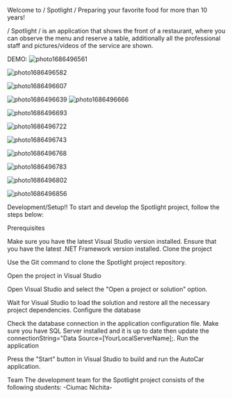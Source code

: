 
Welcome to / Spotlight /
Preparing your favorite food for more than 10 years!

/ Spotlight / is an application that shows the front of a restaurant, where you can observe the menu and reserve a table, additionally all the professional staff and pictures/videos of the service are shown.

DEMO:
![photo1686496561](https://github.com/ChloePrice4Ever/ProiectulTW/assets/76448511/e1ec9553-c506-4d43-b438-401ab1a93f61)

![photo1686496582](https://github.com/ChloePrice4Ever/ProiectulTW/assets/76448511/ba748c24-ab32-47ca-9c3a-92b04644f3ef)

![photo1686496607](https://github.com/ChloePrice4Ever/ProiectulTW/assets/76448511/ba5b501e-c327-4772-a0f8-1305fa07e07e)

![photo1686496639](https://github.com/ChloePrice4Ever/ProiectulTW/assets/76448511/8c255ca4-fb84-4ea6-9f7b-560f5ae7ecc8)
![photo1686496666](https://github.com/ChloePrice4Ever/ProiectulTW/assets/76448511/105049a3-c2bb-43d1-a4e6-86f56d7ca0ce)

![photo1686496693](https://github.com/ChloePrice4Ever/ProiectulTW/assets/76448511/29c45be4-877b-4a3d-9262-cea221b6da9a)

![photo1686496722](https://github.com/ChloePrice4Ever/ProiectulTW/assets/76448511/228e8df9-89fd-4d0f-b39c-3e6c4f1a068f)

![photo1686496743](https://github.com/ChloePrice4Ever/ProiectulTW/assets/76448511/abb05c39-a04c-4feb-b169-f65554479d7f)

![photo1686496768](https://github.com/ChloePrice4Ever/ProiectulTW/assets/76448511/53c3c6da-2e0c-4d8b-a1be-cc242987f6fd)

![photo1686496783](https://github.com/ChloePrice4Ever/ProiectulTW/assets/76448511/9c538069-1cd2-40f9-81ce-72e73be60866)

![photo1686496802](https://github.com/ChloePrice4Ever/ProiectulTW/assets/76448511/b6469593-a0a1-47f1-93f7-ab71527fa488)

![photo1686496856](https://github.com/ChloePrice4Ever/ProiectulTW/assets/76448511/f53830fb-e59a-451b-8c03-0f42f0b5582b)

Development/Setup!!
To start and develop the Spotlight project, follow the steps below:

Prerequisites

Make sure you have the latest Visual Studio version installed.
Ensure that you have the latest .NET Framework version installed.
Clone the project

Use the Git command to clone the Spotlight project repository.


Open the project in Visual Studio

Open Visual Studio and select the "Open a project or solution" option.

Wait for Visual Studio to load the solution and restore all the necessary project dependencies.
Configure the database

Check the database connection in the application configuration file.
Make sure you have SQL Server installed and it is up to date then update the connectionString="Data Source=[YourLocalServerName];.
Run the application

Press the "Start" button in Visual Studio to build and run the AutoCar application.

Team
The development team for the Spotlight project consists of the following students:
-Ciumac Nichita-

